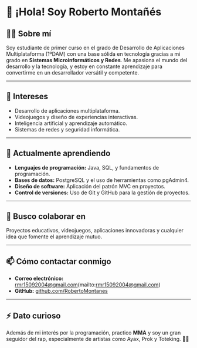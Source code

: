 # 👋 ¡Hola! Soy Roberto Montañés

## 🧑‍💻 Sobre mí
Soy estudiante de primer curso en el grado de Desarrollo de Aplicaciones Multiplataforma (1ºDAM) con una base sólida en tecnología gracias a mi grado en **Sistemas Microinformáticos y Redes**. Me apasiona el mundo del desarrollo y la tecnología, y estoy en constante aprendizaje para convertirme en un desarrollador versátil y competente.

---

## 👀 Intereses
- Desarrollo de aplicaciones multiplataforma.
- Videojuegos y diseño de experiencias interactivas.
- Inteligencia artificial y aprendizaje automático.
- Sistemas de redes y seguridad informática.

---

## 🌱 Actualmente aprendiendo
- **Lenguajes de programación:** Java, SQL, y fundamentos de programación.
- **Bases de datos:** PostgreSQL y el uso de herramientas como pgAdmin4.
- **Diseño de software:** Aplicación del patrón MVC en proyectos.
- **Control de versiones:** Uso de Git y GitHub para la gestión de proyectos.

---

## 💞️ Busco colaborar en
Proyectos educativos, videojuegos, aplicaciones innovadoras y cualquier idea que fomente el aprendizaje mutuo.

---

## 📫 Cómo contactar conmigo
- **Correo electrónico:** rmr15092004@gmail.com(mailto:rmr15092004@gmail.com)
- **GitHub:** [github.com/RobertoMontanes](https://github.com/RobertoMontanes)

---

## ⚡ Dato curioso
Además de mi interés por la programación, practico **MMA** y soy un gran seguidor del rap, especialmente de artistas como Ayax, Prok y Toteking. 🎤👊
